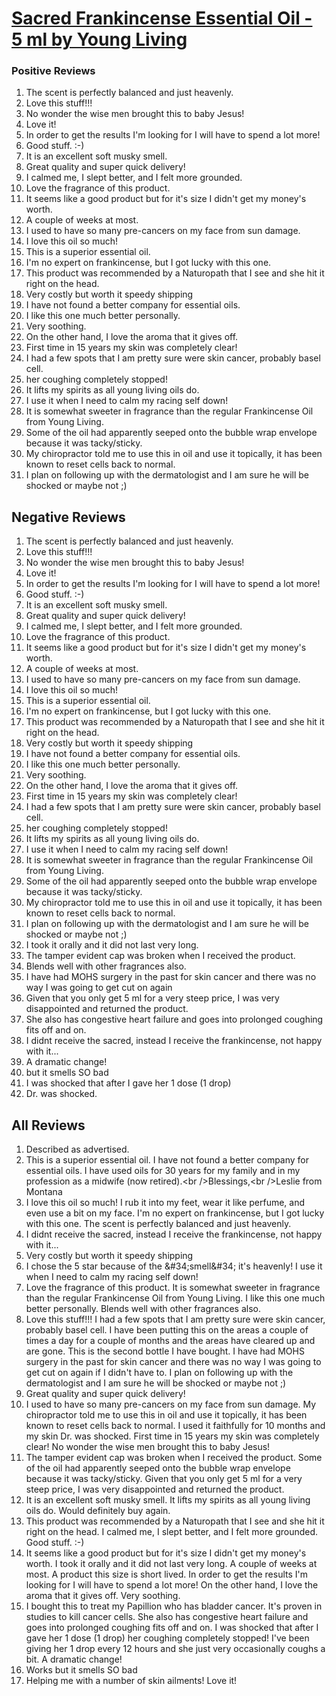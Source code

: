 # [Sacred Frankincense Essential Oil - 5 ml by Young Living](https://products.checkmycream.com/products/Sacred-Frankincense-Essential-Oil-5-ml-by-Young-Living.html)

### Positive Reviews

<ol>
      <li>The scent is perfectly balanced and just heavenly.</li>
      <li>Love this stuff!!!</li>
      <li>No wonder the wise men brought this to baby Jesus!</li>
      <li>Love it!</li>
      <li>In order to get the results I&#x27;m looking for I will have to spend a lot more!</li>
      <li>Good stuff.  :-)</li>
      <li>It is an excellent soft musky smell.</li>
      <li>Great quality and super quick delivery!</li>
      <li>I calmed me, I slept better, and I felt more grounded.  </li>
      <li>Love the fragrance of this product.  </li>
      <li>It seems like a good product but for it&#x27;s size I didn&#x27;t get my money&#x27;s worth.</li>
      <li>A couple of weeks at most.</li>
      <li>I used to have so many pre-cancers on my face from sun damage.</li>
      <li>I love this oil so much!</li>
      <li>This is a superior essential oil.  </li>
      <li>I&#x27;m no expert on frankincense, but I got lucky with this one.</li>
      <li>This product was recommended by a Naturopath that I see and she hit it right on the head.  </li>
      <li>Very costly but worth it speedy shipping</li>
      <li>I have not found a better company for essential oils.  </li>
      <li>I like this one much better personally.  </li>
      <li>Very soothing.</li>
      <li>On the other hand, I love the aroma that it gives off.</li>
      <li>First time in 15 years my skin was completely clear!  </li>
      <li>I had a few spots that I am pretty sure were skin cancer, probably basel cell.  </li>
      <li>her coughing completely stopped!  </li>
      <li>It lifts my spirits as all young living oils do.</li>
      <li>I use it when I need to calm my racing self down!</li>
      <li>It is somewhat sweeter in fragrance than the regular Frankincense Oil from Young Living.  </li>
      <li>Some of the oil had apparently seeped onto the bubble wrap envelope because it was tacky/sticky.</li>
      <li>My chiropractor told me to use this in oil and use it topically, it has been known to reset cells back to normal.</li>
      <li>I plan on following up with the dermatologist and I am sure he will be shocked or maybe not ;)</li>
</ol>


<h2>Negative Reviews</h2>
<ol>
<li> The scent is perfectly balanced and just heavenly.</li>
<li> Love this stuff!!!</li>
<li> No wonder the wise men brought this to baby Jesus!</li>
<li> Love it!</li>
<li> In order to get the results I&#x27;m looking for I will have to spend a lot more!</li>
<li> Good stuff.  :-)</li>
<li> It is an excellent soft musky smell.</li>
<li> Great quality and super quick delivery!</li>
<li> I calmed me, I slept better, and I felt more grounded.  </li>
<li> Love the fragrance of this product.  </li>
<li> It seems like a good product but for it&#x27;s size I didn&#x27;t get my money&#x27;s worth.</li>
<li> A couple of weeks at most.</li>
<li> I used to have so many pre-cancers on my face from sun damage.</li>
<li> I love this oil so much!</li>
<li> This is a superior essential oil.  </li>
<li> I&#x27;m no expert on frankincense, but I got lucky with this one.</li>
<li> This product was recommended by a Naturopath that I see and she hit it right on the head.  </li>
<li> Very costly but worth it speedy shipping</li>
<li> I have not found a better company for essential oils.  </li>
<li> I like this one much better personally.  </li>
<li> Very soothing.</li>
<li> On the other hand, I love the aroma that it gives off.</li>
<li> First time in 15 years my skin was completely clear!  </li>
<li> I had a few spots that I am pretty sure were skin cancer, probably basel cell.  </li>
<li> her coughing completely stopped!  </li>
<li> It lifts my spirits as all young living oils do.</li>
<li> I use it when I need to calm my racing self down!</li>
<li> It is somewhat sweeter in fragrance than the regular Frankincense Oil from Young Living.  </li>
<li> Some of the oil had apparently seeped onto the bubble wrap envelope because it was tacky/sticky.</li>
<li> My chiropractor told me to use this in oil and use it topically, it has been known to reset cells back to normal.</li>
<li> I plan on following up with the dermatologist and I am sure he will be shocked or maybe not ;)</li>
<li> I took it orally and it did not last very long.</li>
<li> The tamper evident cap was broken when I received the product.  </li>
<li> Blends well with other fragrances also.</li>
<li> I have had MOHS surgery in the past for skin cancer and there was no way I was going to get cut on again</li>
<li> Given that you only get 5 ml for a very steep price, I was very disappointed and returned the product.</li>
<li> She also has congestive heart failure and goes into prolonged coughing fits off and on.</li>
<li> I didnt receive the sacred, instead I receive the frankincense, not happy with it...</li>
<li> A dramatic change!</li>
<li> but it smells SO bad</li>
<li> I was shocked that after I gave her 1 dose (1 drop)</li>
<li> Dr. was shocked.</li>
</ol>

<h2>All Reviews</h2>

<ol>
    <li> Described as advertised.</li>
    <li> This is a superior essential oil.  I have not found a better company for essential oils.  I have used oils for 30 years for my family and in my profession as a midwife (now retired).&lt;br /&gt;Blessings,&lt;br /&gt;Leslie from Montana</li>
    <li> I love this oil so much! I rub it into my feet, wear it like perfume, and even use a bit on my face. I&#x27;m no expert on frankincense, but I got lucky with this one. The scent is perfectly balanced and just heavenly.</li>
    <li> I didnt receive the sacred, instead I receive the frankincense, not happy with it...</li>
    <li> Very costly but worth it speedy shipping</li>
    <li> I chose the 5 star because of the &amp;#34;smell&amp;#34; it&#x27;s heavenly! I use it when I need to calm my racing self down!</li>
    <li> Love the fragrance of this product.  It is somewhat sweeter in fragrance than the regular Frankincense Oil from Young Living.  I like this one much better personally.  Blends well with other fragrances also.</li>
    <li> Love this stuff!!! I had a few spots that I am pretty sure were skin cancer, probably basel cell.  I have been putting this on the areas a couple of times a day for a couple of months and the areas have cleared up and are gone.  This is the second bottle I have bought.  I have had MOHS surgery in the past for skin cancer and there was no way I was going to get cut on again if I didn&#x27;t have to.  I plan on following up with the dermatologist and I am sure he will be shocked or maybe not ;)</li>
    <li> Great quality and super quick delivery!</li>
    <li> I used to have so many pre-cancers on my face from sun damage. My chiropractor told me to use this in oil and use it topically, it has been known to reset cells back to normal. I used it faithfully for 10 months and my skin Dr. was shocked. First time in 15 years my skin was completely clear!  No wonder the wise men brought this to baby Jesus!</li>
    <li> The tamper evident cap was broken when I received the product.  Some of the oil had apparently seeped onto the bubble wrap envelope because it was tacky/sticky. Given that you only get 5 ml for a very steep price, I was very disappointed and returned the product.</li>
    <li> It is an excellent soft musky smell. It lifts my spirits as all young living oils do. Would definitely buy again.</li>
    <li> This product was recommended by a Naturopath that I see and she hit it right on the head.  I calmed me, I slept better, and I felt more grounded.  Good stuff.  :-)</li>
    <li> It seems like a good product but for it&#x27;s size I didn&#x27;t get my money&#x27;s worth. I took it orally and it did not last very long. A couple of weeks at most. A product this size is short lived. In order to get the results I&#x27;m looking for I will have to spend a lot more! On the other hand, I love the aroma that it gives off. Very soothing.</li>
    <li> I bought this to treat my Papillion who has bladder cancer. It&#x27;s proven in studies to kill cancer cells. She also has congestive heart failure and goes into prolonged coughing fits off and on. I was shocked that after I gave her 1 dose (1 drop) her coughing completely stopped!  I&#x27;ve been giving her 1 drop every 12 hours and she just very occasionally coughs a bit. A dramatic change!</li>
    <li> Works but it smells SO bad</li>
    <li> Helping me with a number of skin ailments!  Love it!</li>
</ol>




